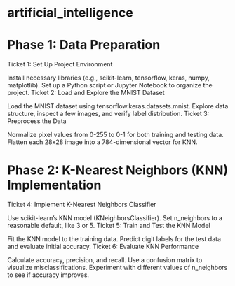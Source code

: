 # artificial_intelligence

# Phase 1: Data Preparation
Ticket 1: Set Up Project Environment

Install necessary libraries (e.g., scikit-learn, tensorflow, keras, numpy, matplotlib).
Set up a Python script or Jupyter Notebook to organize the project.
Ticket 2: Load and Explore the MNIST Dataset

Load the MNIST dataset using tensorflow.keras.datasets.mnist.
Explore data structure, inspect a few images, and verify label distribution.
Ticket 3: Preprocess the Data

Normalize pixel values from 0-255 to 0-1 for both training and testing data.
Flatten each 28x28 image into a 784-dimensional vector for KNN.

# Phase 2: K-Nearest Neighbors (KNN) Implementation
Ticket 4: Implement K-Nearest Neighbors Classifier

Use scikit-learn’s KNN model (KNeighborsClassifier).
Set n_neighbors to a reasonable default, like 3 or 5.
Ticket 5: Train and Test the KNN Model

Fit the KNN model to the training data.
Predict digit labels for the test data and evaluate initial accuracy.
Ticket 6: Evaluate KNN Performance

Calculate accuracy, precision, and recall.
Use a confusion matrix to visualize misclassifications.
Experiment with different values of n_neighbors to see if accuracy improves.
